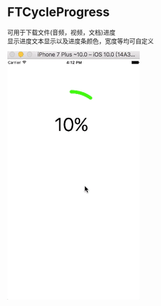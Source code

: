 # FTCycleProgress
可用于下载文件(音频，视频，文档)进度<br>显示进度文本显示以及进度条颜色，宽度等均可自定义


![](https://github.com/bubugao/FTCycleProgress/raw/master/FTCycleProgress/cycleprogress.gif)
